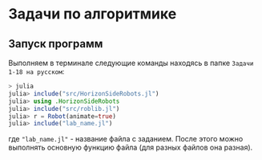 # Задачи по алгоритмике
## Запуск программ
Выполняем в терминале следующие команды находясь в папке `Задачи 1-18 на русском`: 
```julia
> julia
julia> include("src/HorizonSideRobots.jl")
julia> using .HorizonSideRobots
julia> include("src/roblib.jl")
julia> r = Robot(animate=true)
julia> include("lab_name.jl")
```
где `"lab_name.jl"` - название файла с заданием.
После этого можно выполнять основную функцию файла (для разных файлов она разная).